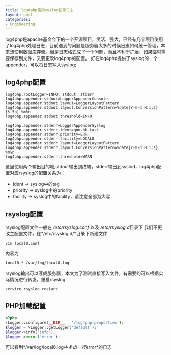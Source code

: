 ```yaml
---
title: log4php使用syslog记录日志
layout: post
categories:
- Engineering
---
```

log4php是apache基金会下的一个开源项目，灵活、强大，已经有几个项目使用了log4php处理日志，目前遇到的问题是服务器太多的时候日志如何统一管理，本来想使用数据库存储。但是日志格式成了一个问题，而且不利于扩展，如果临时需要保存到文件，又要更改log4php的配置。
好在log4php提供了syslog的一个appender，可以将日志写入syslog;

## log4php配置
```
log4php.rootLogger=INFO, stdout, stderr
log4php.appender.stdout=LoggerAppenderConsole
log4php.appender.stdout.layout=LoggerLayoutPattern
log4php.appender.stdout.layout.ConversionPattern=%date{Y-m-d H:i:s} [%-5p] %m%n
log4php.appender.stdout.threshold=INFO

log4php.appender.stderr=LoggerAppenderSyslog
log4php.appender.stderr.ident=qun.hk-task
log4php.appender.stderr.priority=ERR
log4php.appender.stderr.facility=LOCAL0
log4php.appender.stderr.layout=LoggerLayoutPattern
log4php.appender.stderr.layout.ConversionPattern=%date{Y-m-d H:i:s} %m%n
log4php.appender.stderr.threshold=WARN
```
这里使用两个输出目的地,stdout输出到终端，stderr输出到syslod，log4php配置对应rsyslog的配置关系为：
+ ident -> syslog中的tag
+ priority -> syslog中的priority
+ facility -> syslog中的facility，请注意全部为大写

## rsyslog配置
rsyslog配置文件一般在 */etc/rsyslog.conf* 以及 */etc/rsyslog.d*目录下
我们不更改主配置文件，在*/etc/rsyslog.d/*目录下新建文件

```vim local0.conf```

内容为

```local0.* /var/log/local0.log```

rsyslog输出可以写成服务器，本文为了测试直接写入文件，有需要的可以根据实际情况进行转发。重启rsyslog

```service rsyslog restart```

## PHP加载配置
```php
<?php
\Logger::configure(__DIR__ . '/log4php.properties');
$logger = \Logger::getLogger('default');
$logger->info('info');
$logger->error('error');
```
可以看到*/var/log/local0.log*中多出一行*error*的日志

